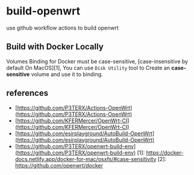 # build-openwrt
use github workflow actions to build openwrt

## Build with Docker Locally

Volumes Binding for Docker must be case-sensitive, [case-insensitive by default On MacOS][1], You
can use `Disk Utility` tool to Create an **case-sensitive** volume and use it to binding.


## references

* [https://github.com/P3TERX/Actions-OpenWrt](https://github.com/P3TERX/Actions-OpenWrt)
* [https://github.com/KFERMercer/OpenWrt-CI](https://github.com/KFERMercer/OpenWrt-CI)
* [https://github.com/esirplayground/AutoBuild-OpenWrt](https://github.com/esirplayground/AutoBuild-OpenWrt)
* [https://github.com/P3TERX/openwrt-build-env](https://github.com/P3TERX/openwrt-build-env)
[1]: https://docker-docs.netlify.app/docker-for-mac/osxfs/#case-sensitivity
[2]: https://github.com/openwrt/docker
